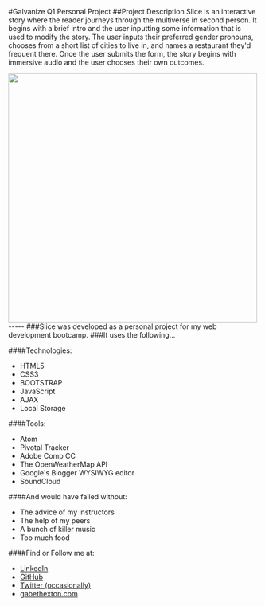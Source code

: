 #Galvanize Q1 Personal Project
##Project Description
Slice is an interactive story where the reader journeys through the multiverse in second person.
It begins with a brief intro and the user inputting some information that is used to modify the story.
The user inputs their preferred gender pronouns, chooses from a short list of cities to live in, and names a restaurant they'd frequent there.
Once the user submits the form, the story begins with immersive audio and the user chooses their own outcomes.

<img src="http://gabethexton.com/slice/images/Slice.png" width="500">
-----
###Slice was developed as a personal project for my web development bootcamp.
###It uses the following...

####Technologies:
- HTML5
- CSS3
- BOOTSTRAP
- JavaScript
- AJAX
- Local Storage

####Tools:
- Atom
- Pivotal Tracker
- Adobe Comp CC
- The OpenWeatherMap API
- Google's Blogger WYSIWYG editor
- SoundCloud

####And would have failed without:
- The advice of my instructors
- The help of my peers
- A bunch of killer music
- Too much food

####Find or Follow me at:
- [LinkedIn](https://linkedin.com/gabethexton)
- [GitHub](https://github.com/gabethexton)
- [Twitter (occasionally)](https://twitter.com/gabethexton)
- [gabethexton.com](http://gabethexton.com)
